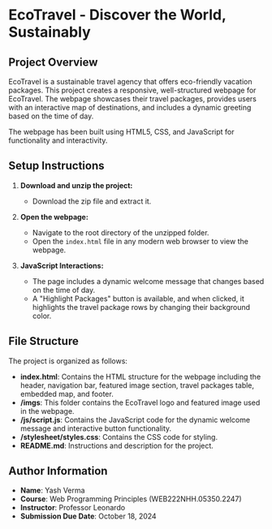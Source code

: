 # EcoTravel - Discover the World, Sustainably

## Project Overview

EcoTravel is a sustainable travel agency that offers eco-friendly vacation packages. This project creates a responsive, well-structured webpage for EcoTravel. The webpage showcases their travel packages, provides users with an interactive map of destinations, and includes a dynamic greeting based on the time of day.

The webpage has been built using HTML5, CSS, and JavaScript for functionality and interactivity.

## Setup Instructions

1. **Download and unzip the project:**
   - Download the zip file and extract it.
   
2. **Open the webpage:**
   - Navigate to the root directory of the unzipped folder.
   - Open the `index.html` file in any modern web browser to view the webpage.

3. **JavaScript Interactions:**
   - The page includes a dynamic welcome message that changes based on the time of day.
   - A "Highlight Packages" button is available, and when clicked, it highlights the travel package rows by changing their background color.

## File Structure

The project is organized as follows:


- **index.html**: Contains the HTML structure for the webpage including the header, navigation bar, featured image section, travel packages table, embedded map, and footer.
- **/imgs**: This folder contains the EcoTravel logo and featured image used in the webpage.
- **/js/script.js**: Contains the JavaScript code for the dynamic welcome message and interactive button functionality.
- **/stylesheet/styles.css**: Contains the CSS code for styling.
- **README.md**: Instructions and description for the project.

## Author Information

- **Name**: Yash Verma
- **Course**: Web Programming Principles (WEB222NHH.05350.2247)
- **Instructor**: Professor Leonardo
- **Submission Due Date**: October 18, 2024